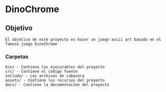 # DinoChrome

## Objetivo
    El objetivo de este proyecto es hacer un juego ascii art basado en el famoso juego DinoChrome

### Carpetas
    bin/ - Contiene los ejecutables del proyecto
    src/ - Contiene el codigo fuente 
    include/ - Los archivos de cabecera 
    assets/ - Contiene los recursos del proyecto
    docs/ - Contiene la documentacion del proyecto